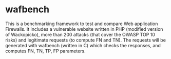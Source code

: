 # wafbench
This is a benchmarking framework to test and compare Web application Firewalls. It includes a vulnerable website written in PHP (modified version of Wackopicko), more than 200 attacks (that cover the OWASP TOP 10 risks) and legitimate requests (to compute FN and TN). The requests will be generated with wafbench (written in C) which checks the responses, and computes FN, TN, TP, FP parameters.
